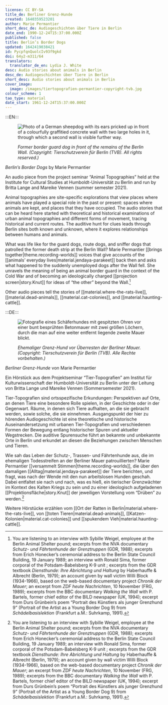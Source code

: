 ```yaml
---
license: CC BY-SA
title_de: Berliner Grenz-Hunde
created: 1640359523201
author: Marie Permantier
short_desc_de: Audiogeschichten über Tiere in Berlin
date_end: 1990-12-24T15:37:00.000Z
published: false
title: Berlin’s Border Dogs
updated: 1642419038421
id: PycpfqnQuolcIv93f9gkd
doi: 64y2-m311/64
translators:
  translator_de_en: Lydia J. White
desc: Audio stories about animals in Berlin
desc_de: Audiogeschichten über Tiere in Berlin
short_desc: Audio stories about animals in Berlin
cover_image:
  image: /images/tiertopografien-permantier-copyright-tvb.jpg
colour_scheme: 1
tao_type: material
date_start: 1961-12-24T15:37:00.000Z
---
```


:::EN:::

<figure>

![Photo of a German sheepdog with its ears pricked up in front of a colourfully graffitied concrete wall with two large holes in it, through which a second wall is visible further way.](/images/mv/tiertopografien-permantier-copyright-tvb.JPG)

<figcaption>

_Former border guard dog in front of the remains of the Berlin Wall. (Copyright: Tierschutzverein für Berlin (TVB). All rights reserved.)_

</figcaption>

</figure>

<sound file="/audio/Audiobeitrag_Permantier_website version.mp3">_Berlin’s Border Dogs_ by Marie Permantier</sound>

An audio piece from the project seminar “Animal Topographies” held at the Institute for Cultural Studies at Humboldt-Universität zu Berlin and run by Britta Lange and Mareike Vennen (summer semester 2021). 

Animal topographies are site-specific explorations that view places where animals have played a special role in the past or present: spaces where animals are kept, and places that they have occupied. The audio stories that can be heard here started with theoretical and historical examinations of urban animal topographies and different forms of movement, tracing historical and current routes. The auditive hunt for clues leads through Berlin sites both known and unknown, where it explores relationships between humans and animals.

What was life like for the guard dogs, route dogs, and sniffer dogs that patrolled the former death strip at the Berlin Wall? Marie Permantier [[brings together|theme.recording-worlds]] voices that give accounts of the [[animals’ everyday lives|material.jendaya-parakeet]] back then and asks what happened to the suddenly unemployed dogs after the Wall fell. She unravels the meaning of being an animal border guard in the context of the Cold War and of becoming an ideologically charged [[projection screen|story.Knut]] for ideas of “the other” beyond the Wall.[^1]

Other audio pieces tell the stories of [[material.where-the-rats-live]], [[material.dead-animals]], [[material.cat-colonies]], and [[material.haunting-cattle]].


[^1]: You are listening to an interview with Sybille Weigel, employee at the Berlin Animal Shelter pound; excerpts from the NVA documentary _Schutz- und Fährtenhunde der Grenztruppen_ (GDR, 1988); excerpts from Erich Honecker’s ceremonial address to the Berlin State Council Building, 19 January 1989; an interview with Ronald Sima, former corporal of the Potsdam-Babelsberg K-9 unit ; excerpts from the GDR textbook _Diensthunde: Ihre Abrichtung und Haltung_ by Haberhauffe & Albrecht (Berlin, 1979); an account given by wall victim Willi Block (1934-1966), based on the web-based documentary project _Chronik der Mauer_; an excerpt from _ZDF heute Nachrichten_, 10 November (FRG, 1989); excerpts from the BBC documentary _Walking the Wall_ with P. Bartels, former chief editor of the BILD newspaper (UK, 1994); excerpt from Durs Grünbein’s poem “Portrait des Künstlers als junger Grenzhund 9” (Portrait of the Artist as a Young Border Dog 9) from _Schädelbasislektion_ (Frankfurt a.M.: Suhrkamp, 1991).

:::DE:::

<figure>

![Fotografie eines Schäferhundes mit gespitzten Ohren vor einer bunt besprühten Betonmauer mit zwei größen Löchern, durch die man auf eine weiter entfernt liegende zweite Mauer blickt.](/images/mv/tiertopografien-permantier-copyright-tvb.JPG)

<figcaption>

_Ehemaliger Grenz-Hund vor Überresten der Berliner Mauer. (Copyright: Tierschutzverein für Berlin (TVB). Alle Rechte vorbehalten.)_

</figcaption>

</figure>

<sound file="/audio/Audiobeitrag_Permantier_website version.mp3">_Berliner Grenz-Hunde_ von Marie Permantier</sound>

Ein Hörstück aus dem Projektseminar “Tier-Topografien” am Institut für Kulturwissenschaft der Humboldt-Universität zu Berlin unter der Leitung von Britta Lange und Mareike Vennen (Sommersemester 2021). 

Tier-Topografien sind ortsspezifische Erkundungen: Perspektiven auf Orte, an denen Tiere eine besondere Rolle spielen, in der Geschichte oder in der Gegenwart. Räume, in denen sich Tiere aufhalten, an die sie gebracht werden, sowie solche, die sie einnehmen. Ausgangspunkt der hier zu hörenden Audiogeschichte ist eine theoretische und historische Auseinandersetzung mit urbanen Tier-Topografien und verschiedenen Formen der Bewegung entlang historischer Spuren und aktueller Wegstrecken. Die auditive Spurensuche führt an bekannte und unbekannte Orte in Berlin und erkundet an diesen die Beziehungen zwischen Menschen und Tieren.

Wie sah das Leben der Schutz-, Trassen- und Fährtenhunde aus, die im ehemaligen Todesstreifen an der Berliner Mauer patrouillierten? Marie Permantier [[versammelt Stimmen|theme.recording-worlds]], die über den damaligen [[Alltag|material.jendaya-parakeet]] der Tiere berichten, und fragt, was nach der Wende mit den nun arbeitslosen Hunden geschah. Dabei entfaltet sie nach und nach, was es hieß, ein tierischer Grenzwächter im Kontext des Kalten Kriegs zu sein und zu einer ideologisch aufgeladenen [[Projektionsfläche|story.Knut]] der jeweiligen Vorstellung vom “Drüben” zu werden.[^1]

Weitere Hörstücke erzählen vom [[Ort der Ratten in Berlin|material.where-the-rats-live]], von [[toten Tieren|material.dead-animals]], [[Katzen-Kolonien|material.cat-colonies]] und [[spukendem Vieh|material.haunting-cattle]].

 [^1]: Sie hören: Interview mit Sybille Weigel, Mitarbeiterin der Tiersammelstelle des TVBs; Auszüge aus dem NVA-Dokumentarfilm _Schutz- und Fährtenhunde der Grenztruppen_ (DDR, 1988); Auszüge aus Erich Honeckers Festansprache im Berliner Staatsratsgebäude am 19. Januar 1989; Interview mit Ronald Sima, ehemaliger Unteroffizier der Hundestaffel Potsdam-Babelsberg; Auszüge aus dem DDR Fachbuch _Diensthunde: Ihre Abrichtung und Haltung_ von Haberhauffe & Albrecht (Berlin, 1979); Bericht über das Maueropfer Willi Block (1934-1966) auf Grundlage des webbasierten Dokumentations-Projekts _Chronik der Mauer_; Auszug aus _ZDF heute Nachrichten_ vom 10. November (BRD, 1989); Auszüge aus der BBC-Dokumentation _Walking the Wall_, u.a. mit Peter Bartels, ehemaliger Chefredakteur der BILD-Zeitung (UK, 1994); Auszug aus Durs Grünbeins Gedicht “Portrait des Künstlers als junger Grenzhund 9” in _Schädelbasislektion_ (Frankfurt a.M.: Suhrkamp, 1991).

